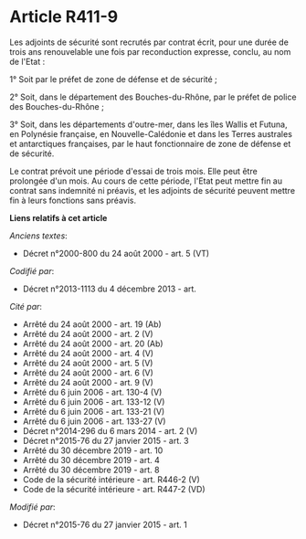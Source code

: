 # Article R411-9

Les adjoints de sécurité sont recrutés par contrat écrit, pour une durée de trois ans renouvelable une fois par reconduction
expresse, conclu, au nom de l'Etat : 

1° Soit par le préfet de zone de défense et de sécurité ; 

2° Soit, dans le département des Bouches-du-Rhône, par le préfet de police des Bouches-du-Rhône ; 

3° Soit, dans les départements d'outre-mer, dans les îles Wallis et Futuna, en Polynésie française, en Nouvelle-Calédonie et
dans les Terres australes et antarctiques françaises, par le haut fonctionnaire de zone de défense et de sécurité. 

Le contrat prévoit une période d'essai de trois mois. Elle peut être prolongée d'un mois. Au cours de cette période, l'Etat
peut mettre fin au contrat sans indemnité ni préavis, et les adjoints de sécurité peuvent mettre fin à leurs fonctions sans
préavis.

**Liens relatifs à cet article**

_Anciens textes_:

  - Décret n°2000-800 du 24 août 2000 - art. 5 (VT)

_Codifié par_:

  - Décret n°2013-1113 du 4 décembre 2013 - art.

_Cité par_:

  - Arrêté du 24 août 2000 - art. 19 (Ab)
  - Arrêté du 24 août 2000 - art. 2 (V)
  - Arrêté du 24 août 2000 - art. 20 (Ab)
  - Arrêté du 24 août 2000 - art. 4 (V)
  - Arrêté du 24 août 2000 - art. 5 (V)
  - Arrêté du 24 août 2000 - art. 6 (V)
  - Arrêté du 24 août 2000 - art. 9 (V)
  - Arrêté du 6 juin 2006 - art. 130-4 (V)
  - Arrêté du 6 juin 2006 - art. 133-12 (V)
  - Arrêté du 6 juin 2006 - art. 133-21 (V)
  - Arrêté du 6 juin 2006 - art. 133-27 (V)
  - Décret n°2014-296 du 6 mars 2014 - art. 2 (V)
  - Décret n°2015-76 du 27 janvier 2015 - art. 3
  - Arrêté du 30 décembre 2019 - art. 10
  - Arrêté du 30 décembre 2019 - art. 4
  - Arrêté du 30 décembre 2019 - art. 8
  - Code de la sécurité intérieure - art. R446-2 (V)
  - Code de la sécurité intérieure - art. R447-2 (VD)

_Modifié par_:

  - Décret n°2015-76 du 27 janvier 2015 - art. 1
